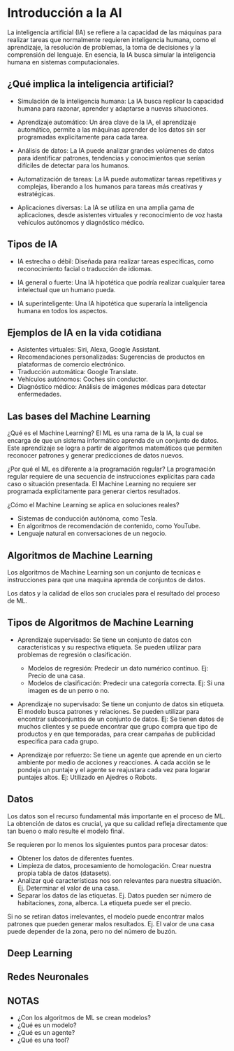 # Introducción a la AI

La inteligencia artificial (IA) se refiere a la capacidad de las máquinas para realizar tareas que normalmente requieren inteligencia humana, como el aprendizaje, la resolución de problemas, la toma de decisiones y la comprensión del lenguaje. En esencia, la IA busca simular la inteligencia humana en sistemas computacionales.

## ¿Qué implica la inteligencia artificial?

- Simulación de la inteligencia humana: La IA busca replicar la capacidad humana para razonar, aprender y adaptarse a nuevas situaciones.

- Aprendizaje automático:
Un área clave de la IA, el aprendizaje automático, permite a las máquinas aprender de los datos sin ser programadas explícitamente para cada tarea.

- Análisis de datos:
La IA puede analizar grandes volúmenes de datos para identificar patrones, tendencias y conocimientos que serían difíciles de detectar para los humanos.

- Automatización de tareas:
La IA puede automatizar tareas repetitivas y complejas, liberando a los humanos para tareas más creativas y estratégicas.

- Aplicaciones diversas:
La IA se utiliza en una amplia gama de aplicaciones, desde asistentes virtuales y reconocimiento de voz hasta vehículos autónomos y diagnóstico médico.

## Tipos de IA

- IA estrecha o débil:
Diseñada para realizar tareas específicas, como reconocimiento facial o traducción de idiomas.

- IA general o fuerte:
Una IA hipotética que podría realizar cualquier tarea intelectual que un humano pueda.

- IA superinteligente:
Una IA hipotética que superaría la inteligencia humana en todos los aspectos.

## Ejemplos de IA en la vida cotidiana

- Asistentes virtuales: Siri, Alexa, Google Assistant.
- Recomendaciones personalizadas: Sugerencias de productos en plataformas de comercio electrónico.
- Traducción automática: Google Translate.
- Vehículos autónomos: Coches sin conductor.
- Diagnóstico médico: Análisis de imágenes médicas para detectar enfermedades.

## Las bases del Machine Learning

¿Qué es el Machine Learning?
El ML es una rama de la IA, la cual se encarga de que un sistema informático aprenda de un conjunto de datos. Este aprendizaje se logra a partir de algoritmos matemáticos que permiten reconocer patrones y generar predicciones de datos nuevos.

¿Por qué el ML es diferente a la programación regular?
La programación regular requiere de una secuencia de instrucciones explícitas para cada caso o situación presentada.
El Machine Learning no requiere ser programada explícitamente para generar ciertos resultados.

¿Cómo el Machine Learning se aplica en soluciones reales?

- Sistemas de conducción autónoma, como Tesla.
- En algoritmos de recomendación de contenido, como YouTube.
- Lenguaje natural en conversaciones de un negocio.

## Algoritmos de Machine Learning

Los algoritmos de Machine Learning son un conjunto de tecnicas e instrucciones para que una maquina aprenda de conjuntos de datos.

Los datos y la calidad de ellos son cruciales para el resultado del proceso de ML.

## Tipos de Algoritmos de Machine Learning

- Aprendizaje supervisado: Se tiene un conjunto de datos con caracteristicas y su respectiva etiqueta.
Se pueden utilizar para problemas de regresión o clasificación.
  - Modelos de regresión:  Predecir un dato numérico contínuo. Ej: Precio de una casa.
  - Modelos de clasificación: Predecir una categoría correcta. Ej: Si una imagen es de un perro o no.

- Aprendizaje no supervisado: Se tiene un conjunto de datos sin etiqueta. El modelo busca patrones y relaciones.
Se pueden utilizar para encontrar subconjuntos de un conjunto de datos. Ej: Se tienen datos de muchos clientes y se puede encontrar que grupo compra que tipo de productos y en que temporadas, para crear campañas de publicidad especifica para cada grupo.

- Aprendizaje por refuerzo: Se tiene un agente que aprende en un cierto ambiente por medio de acciones y reacciones. A cada acción se le pondeja un puntaje y el agente se reajustara cada vez para logarar puntajes altos. Ej: Utilizado en Ajedres o Robots.

## Datos

Los datos son el recurso fundamental más importante en el proceso de ML.
La obtención de datos es crucial, ya que su calidad refleja directamente que tan bueno o malo resulte el modelo final.

Se requieren por lo menos los siguientes puntos para procesar datos:

- Obtener los datos de diferentes fuentes.
- Limpieza de datos, procesamiento de homologación. Crear nuestra propia tabla de datos (datasets).
- Analizar qué características nos son relevantes para nuestra situación. Ej. Determinar el valor de una casa.
- Separar los datos de las etiquetas. Ej. Datos pueden ser número de habitaciones, zona, alberca. La etiqueta puede ser el precio.

Si no se retiran datos irrelevantes, el modelo puede encontrar malos patrones que pueden generar malos resultados. Ej. El valor de una casa puede depender de la zona, pero no del número de buzón.

## Deep Learning

## Redes Neuronales

## NOTAS

- ¿Con los algoritmos de ML se crean modelos?
- ¿Qué es un modelo?
- ¿Qué es un agente?
- ¿Qué es una tool?
